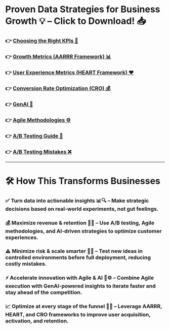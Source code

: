 # Proven Data Strategies for Business Growth 💡 – Click to Download! 📥


### 👉 [Choosing the Right KPIs 🎯](https://github.com/user-attachments/files/19525185/Choosing.Metrics.pdf)

### 👉 [Growth Metrics (AARRR Framework) 📊](https://github.com/user-attachments/files/19525183/AARRR.Framework.pdf)

### 👉 [User Experience Metrics (HEART Framework) ❤️](https://github.com/user-attachments/files/19525187/HEART.Framework.pdf)

### 👉 [Conversion Rate Optimization (CRO) 💰](https://github.com/user-attachments/files/19525186/Conversion.Rate.pdf)

### 👉 [GenAI 🤖](https://github.com/user-attachments/files/19525188/GenAI.pdf)

### 👉 [Agile Methodologies ⚙️](https://github.com/user-attachments/files/19525190/Agile.pdf)

### 👉 [A/B Testing Guide 🧪](https://github.com/user-attachments/files/19525192/A.B.testing.pdf)

### 👉 [A/B Testing Mistakes ❌](https://github.com/user-attachments/files/19525191/A.B.testing.mistakes.pdf)


---

# 🛠️ How This Transforms Businesses

### ✅ Turn data into actionable insights 📊🔍 – Make strategic decisions based on real-world experiments, not gut feelings.

### 💰 Maximize revenue & retention 🚀💡 – Use A/B testing, Agile methodologies, and AI-driven strategies to optimize customer experiences.

### ⚠️ Minimize risk & scale smarter 🎯🔬 – Test new ideas in controlled environments before full deployment, reducing costly mistakes.

### ⚡ Accelerate innovation with Agile & AI 🤖⚙️ – Combine Agile execution with GenAI-powered insights to iterate faster and stay ahead of the competition.

### 📈 Optimize at every stage of the funnel 🔄🎯 – Leverage AARRR, HEART, and CRO frameworks to improve user acquisition, activation, and retention.
